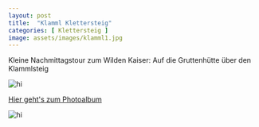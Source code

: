 ```yaml
---
layout: post
title:  "Klamml Klettersteig"
categories: [ Klettersteig ]
image: assets/images/klamml1.jpg
---
```

Kleine Nachmittagstour zum Wilden Kaiser: Auf die Gruttenhütte über den Klammlsteig


<img src="/assets/images/klamml2.jpg" alt="hi" class="inline"/>

[Hier geht's zum Photoalbum](https://photos.app.goo.gl/f4ozGnxFA9mTGRgD6)

<img src="/assets/images/klamml3.jpg" alt="hi" class="inline"/>
